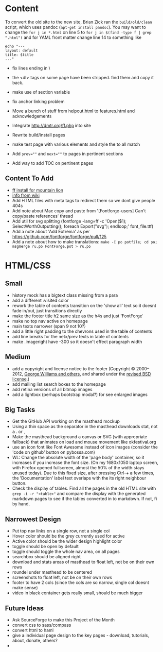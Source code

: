 Content
=============

To convert the old site to the new site, Brian Zick ran the 
`build/old/clean` script, which uses pandoc (`apt-get install pandoc`). 
You may want to change the `for j in *.html` on line 5 to 
`for j in $(find -type f | grep ".html")` and for YAML front matter
change line 14 to something like
```
echo "---
layout: default
title: $title
---"
```

- fix lines ending in \
- the \<dl\> tags on some page have been stripped. find them and copy it back.

- make use of section variable
- fix anchor linking problem
- Move a bunch of stuff from helpout.html to features.html and acknowledgements
- Integrate http://dmtr.org/ff.php into site
- Rewrite build/install pages
- make test page with various elements and style the to all match
- Add `prev=""` and `next=""` to pages in pertinent sections
- Add way to add TOC on pertinent pages


Content To Add
-----------------

- [ff install for mountain lion](http://www.pixilate.com/about/installing-fontforge-in-mountain-lion)
- [info from wiki](http://sourceforge.net/apps/trac/fontforge/wiki)
- Add HTML files with meta tags to redirect them so we dont give people 404s
- Add note about Mac copy and paste from '[Fontforge-users] Can't copy/paste references' thread
- Add util for svg splitting (fontforge -lang=ff -c 'Open($1); SelectWorthOutputting(); foreach
Export("svg"); endloop;' font_file.ttf)
- Add a note about 'Add Extrema' as per https://github.com/fontforge/fontforge/pull/125
- Add a note about how to make translations: `make -C po potfile; cd po; msgmerge ru.po FontForge.pot > ru.po`

HTML/CSS
=============

Small
------

- history mock has a bigtext class missing from a para
- add a different :visited color
- rework the table of contents transition on the 'show all' text so it doesnt fade in/out, just transitions directly
- make the footer title h2 same size as the h4s and just 'FontForge'
- make no top nav active on homepage
- main texts narrower (span 9 not 10?)
- add a little right padding to the chevrons used in the table of contents
- add line breaks for the netx/prev texts in table of contents
- make .imageright have -300 so it doesn't effect paragraph width


Medium
-------

- add a copyright and license notice to the footer (Copyright © 2000–2012, <a href="contributors.html">George Williams and others</a>, and shared under the <a href="license.html">revised BSD license</a>.)
- add mailing list search boxes to the homepage
- add retina versions of all bitmap images
- add a lightbox (perhaps bootstrap modal?) for see enlarged images 

Big Tasks
---------

- Get the GitHub API working on the masthead mockup
- Using a thin space as the separator in the masthead downloads stat, not a . or ,
- Make the masthead background a canvas or SVG (with appropriate fallback) that animates on load and mouse movement like okfestival.org
- use an icon font like Font Awesome instead of icon images (consider the 'code on github' button on pybossa.com)
- WL: Change the absolute width of the 'page body' container, so it
  increases if you increase the font size. (On my 1680x1050 laptop screen, with
  Firefox opened fullscreen, almost the 50% of the width stays unused today). 
  Due to this fixed size, after pressing Ctrl-+ a few times, the 
  'Documentation'  label text overlaps with the its right neighbour button.
- Check the display of tables. Find all the pages in the old HTML site 
  with `grep -i -r "<table>"` and compare the display with the generated 
  markdown pages to see if the tables converted in to markdown. If not, fi
  by hand.

Narrowest Design
-----------------

- Put top nav links on a single row, not a single col
- Hover color should be the grey currently used for active
- Active color should be the wider design highlight color
- toggle should be open by default
- toggle should toggle the whole nav area, on all pages
- searchbox should be aligned right
- download and stats areas of masthead to float left, not be on their own rows
- roundel under masthead to be centered
- screenshots to float left, not be on their own rows
- footer to have 2 cols (since the cols are so narrow, single col doesnt make sense)
- video in black container gets really small, should be much bigger


Future Ideas
--------------

- Ask SourceForge to make this Project of the Month
- convert css to sass/compass
- convert html to haml 
- give a individual page design to the key pages - download, tutorials, about, donate, others?
- 
